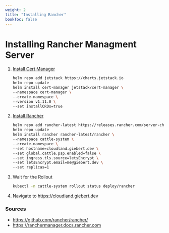 ```yaml
---
weight: 2
title: "Installing Rancher"
bookToc: false
---
```


# Installing Rancher Managment Server

1. [Install Cert Manager](https://ranchermanager.docs.rancher.com/pages-for-subheaders/install-upgrade-on-a-kubernetes-cluster#4-install-cert-manager)
    ```sh
    helm repo add jetstack https://charts.jetstack.io
    helm repo update
    helm install cert-manager jetstack/cert-manager \
    --namespace cert-manager \
    --create-namespace \
    --version v1.11.0 \
    --set installCRDs=true
    ```
2. [Install Rancher](https://ranchermanager.docs.rancher.com/pages-for-subheaders/install-upgrade-on-a-kubernetes-cluster#5-install-rancher-with-helm-and-your-chosen-certificate-option)
    ```sh
    helm repo add rancher-latest https://releases.rancher.com/server-charts/latest
    helm repo update
    helm install rancher rancher-latest/rancher \
    --namespace cattle-system \
    --create-namespace \
    --set hostname=cloudland.giebert.dev \
    --set global.cattle.psp.enabled=false \
    --set ingress.tls.source=letsEncrypt \
    --set letsEncrypt.email=me@giebert.dev \
    --set replicas=1
    ```
3. Wait for the Rollout
    ```sh
    kubectl -n cattle-system rollout status deploy/rancher
    ```
5. Navigate to https://cloudland.giebert.dev

### Sources
- https://github.com/rancher/rancher/
- https://ranchermanager.docs.rancher.com